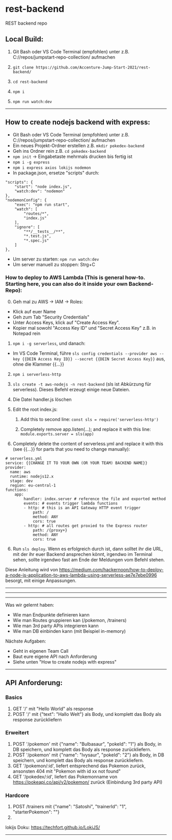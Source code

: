 # rest-backend
REST backend repo

## Local Build:

1. Git Bash oder VS Code Terminal (empfohlen) unter z.B. C://repos/jumpstart-repo-collection/ aufmachen

2. `git clone https://github.com/Accenture-Jump-Start-2021/rest-backend/`

3. `cd rest-backend`

4. `npm i`

5. `npm run watch:dev`

---

## How to create nodejs backend with express:
- Git Bash oder VS Code Terminal (empfohlen) unter z.B. C://repos/jumpstart-repo-collection/ aufmachen
- Ein neues Projekt-Ordner erstellen z.B. `mkdir pokedex-backend`
- Geh ins Ordner rein z.B. `cd pokedex-backend`
- `npm init` -> Eingabetaste mehrmals drucken bis fertig ist
- `npm i -g express`
- `npm i express axios lokijs nodemon`
- In package.json, ersetze "scripts" durch:
```
"scripts": {
    "start": "node index.js",
    "watch:dev": "nodemon"
},
"nodemonConfig": {
    "exec": "npm run start",
    "watch": [
        "routes/*",
        "index.js"
    ],
    "ignore": [
        "**/__tests__/**",
        "*.test.js",
        "*.spec.js"
    ]
},
```
- Um server zu starten: `npm run watch:dev`
- Um server manuell zu stoppen: Strg+C


### How to deploy to AWS Lambda (This is general how-to. Starting here, you can also do it inside your own Backend-Repo):

0. Geh mal zu AWS -> IAM -> Roles:
- Klick auf euer Name
- Geh zum Tab "Security Credentials"
- Unter Access Keys, klick auf "Create Access Key".
- Kopier mal sowohl "Access Key ID" und "Secret Access Key" z.B. in Notepad rein


1. `npm i -g serverless`, und danach:
- Im VS Code Terminal, führe `sls config credentials --provider aws --key {{DEIN Access Key ID}} --secret {{DEIN Secret Access Key}}` aus, ohne die Klammer {{...}} 

2. `npm i serverless-http`

3. `sls create -t aws-nodejs -n rest-backend` (sls ist Abkürzung für serverless). Dieses Befehl erzeugt einige neue Dateien.

4. Die Datei handler.js löschen

4. Edit the root index.js:
    
    1. Add this to second line:
    `const sls = require('serverless-http')`

    2. Completely remove app.listen(...); and replace it with this line:
    `module.exports.server = sls(app)`

5. Completely delete the content of serverless.yml and replace it with this (see {{...}} for parts that you need to change manually):

```
# serverless.yml 
service: {{CHANGE IT TO YOUR OWN (OR YOUR TEAM) BACKEND NAME}}
provider: 
  name: aws 
  runtime: nodejs12.x 
  stage: dev 
  region: eu-central-1 
functions: 
    app: 
        handler: index.server # reference the file and exported method
        events: # events trigger lambda functions 
        - http: # this is an API Gateway HTTP event trigger 
            path: / 
            method: ANY 
            cors: true 
        - http: # all routes get proxied to the Express router 
            path: /{proxy+} 
            method: ANY 
            cors: true

```

6. Run `sls deploy`. Wenn es erfolgreich durch ist, dann solltet ihr die URL, mit der ihr euer Backend ansprechen könnt, irgendwo im Terminal sehen, sollte irgendwo fast am Ende der Meldungen vom Befehl stehen.


Diese Anleitung wird von https://medium.com/hackernoon/how-to-deploy-a-node-js-application-to-aws-lambda-using-serverless-ae7e7ebe0996 besorgt, mit einige Anpassungen.

---
---
---

Was wir gelernt haben:
- Wie man Endpunkte definieren kann
- Wie man Routes gruppieren kan (/pokemon, /trainers)
- Wie man 3rd party APIs integrieren kann
- Wie man DB einbinden kann (mit Beispiel in-memory)

Nächste Aufgaben:
- Geht in eigenen Team Call
- Baut eure eigene API nach Anforderung
- Siehe unten "How to create nodejs with express"

---

## API Anforderung:

### Basics
1. GET '/' mit "Hello World" als response
2. POST '/' mit {"text": "Hallo Welt"} als Body, und komplett das Body als response zurückliefern

### Erweitert
1. POST '/pokemon' mit {"name": "Bulbasaur", "pokeId": "1"} als Body, in DB speichern, und komplett das Body als response zurückliefern.
2. POST '/pokemon' mit {"name": "Ivysaur", "pokeId": "2"} als Body, in DB speichern, und komplett das Body als response zurückliefern.
3. GET '/pokemon/:id', liefert entsprechend das Pokemon zurück, ansonsten 404 mit "Pokemon with id xx not found"
4. GET '/pokedex/:id', liefert das Pokemonname von https://pokeapi.co/api/v2/pokemon/ zurück (Einbindung 3rd party API)

### Hardcore
1. POST /trainers mit {"name": "Satoshi", "trainerId": "1", "starterPokemon": ""}
2. 

lokijs Doku: https://techfort.github.io/LokiJS/


---


